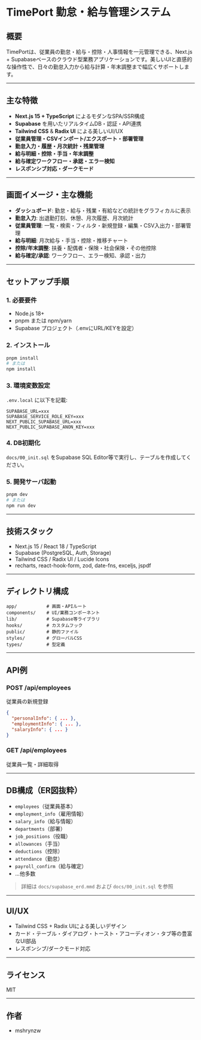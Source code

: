 # TimePort 勤怠・給与管理システム

## 概要
TimePortは、従業員の勤怠・給与・控除・人事情報を一元管理できる、Next.js + Supabaseベースのクラウド型業務アプリケーションです。美しいUIと直感的な操作性で、日々の勤怠入力から給与計算・年末調整まで幅広くサポートします。

---

## 主な特徴
- **Next.js 15 + TypeScript** によるモダンなSPA/SSR構成
- **Supabase** を用いたリアルタイムDB・認証・API連携
- **Tailwind CSS** & **Radix UI** による美しいUI/UX
- **従業員管理・CSVインポート/エクスポート・部署管理**
- **勤怠入力・履歴・月次統計・残業管理**
- **給与明細・控除・手当・年末調整**
- **給与確定ワークフロー・承認・エラー検知**
- **レスポンシブ対応・ダークモード**

---

## 画面イメージ・主な機能

- **ダッシュボード**: 勤怠・給与・残業・有給などの統計をグラフィカルに表示
- **勤怠入力**: 出退勤打刻、休憩、月次履歴、月次統計
- **従業員管理**: 一覧・検索・フィルタ・新規登録・編集・CSV入出力・部署管理
- **給与明細**: 月次給与・手当・控除・推移チャート
- **控除/年末調整**: 扶養・配偶者・保険・社会保険・その他控除
- **給与確定/承認**: ワークフロー、エラー検知、承認・出力

---

## セットアップ手順

### 1. 必要要件
- Node.js 18+
- pnpm または npm/yarn
- Supabase プロジェクト（.envにURL/KEYを設定）

### 2. インストール
```bash
pnpm install
# または
npm install
```

### 3. 環境変数設定
`.env.local` に以下を記載:
```
SUPABASE_URL=xxx
SUPABASE_SERVICE_ROLE_KEY=xxx
NEXT_PUBLIC_SUPABASE_URL=xxx
NEXT_PUBLIC_SUPABASE_ANON_KEY=xxx
```

### 4. DB初期化
`docs/00_init.sql` をSupabase SQL Editor等で実行し、テーブルを作成してください。

### 5. 開発サーバ起動
```bash
pnpm dev
# または
npm run dev
```

---

## 技術スタック
- Next.js 15 / React 18 / TypeScript
- Supabase (PostgreSQL, Auth, Storage)
- Tailwind CSS / Radix UI / Lucide Icons
- recharts, react-hook-form, zod, date-fns, exceljs, jspdf

---

## ディレクトリ構成
```
app/           # 画面・APIルート
components/    # UI/業務コンポーネント
lib/           # Supabase等ライブラリ
hooks/         # カスタムフック
public/        # 静的ファイル
styles/        # グローバルCSS
types/         # 型定義
```

---

## API例
### POST /api/employees
従業員の新規登録
```json
{
  "personalInfo": { ... },
  "employmentInfo": { ... },
  "salaryInfo": { ... }
}
```

### GET /api/employees
従業員一覧・詳細取得

---

## DB構成（ER図抜粋）
- `employees`（従業員基本）
- `employment_info`（雇用情報）
- `salary_info`（給与情報）
- `departments`（部署）
- `job_positions`（役職）
- `allowances`（手当）
- `deductions`（控除）
- `attendance`（勤怠）
- `payroll_confirm`（給与確定）
- ...他多数

> 詳細は `docs/supabase_erd.mmd` および `docs/00_init.sql` を参照

---

## UI/UX
- Tailwind CSS + Radix UIによる美しいデザイン
- カード・テーブル・ダイアログ・トースト・アコーディオン・タブ等の豊富なUI部品
- レスポンシブ/ダークモード対応

---

## ライセンス
MIT

---

## 作者
- mshrynzw 